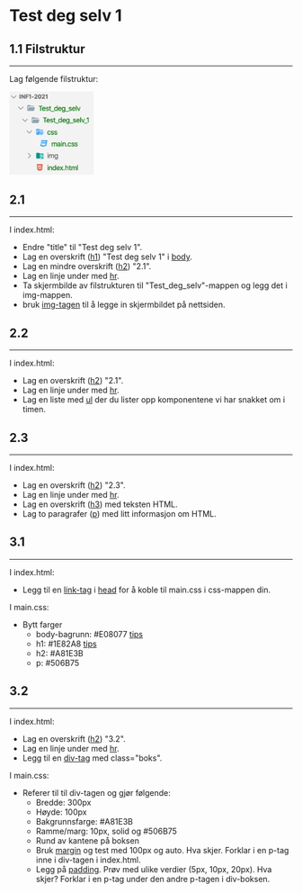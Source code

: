 # Test deg selv 1

## 1.1 Filstruktur

---

Lag følgende filstruktur:

<img src="img/filstruktur.png" width="150px">

## 2.1

---

I index.html:

- Endre "title" til "Test deg selv 1".
- Lag en overskrift (<a href="https://www.w3schools.com/tags/tag_hn.asp">h1</a>) "Test deg selv 1" i <a href="https://www.w3schools.com/tags/tag_body.asp">body</a>.
- Lag en mindre overskrift (<a href="https://www.w3schools.com/tags/tag_hn.asp">h2</a>) "2.1".
- Lag en linje under med <a href="https://www.w3schools.com/tags/tag_hr.asp">hr</a>.
- Ta skjermbilde av filstrukturen til "Test_deg_selv"-mappen og legg det i img-mappen.
- bruk <a href="https://www.w3schools.com/tags/tag_img.asp">img-tagen</a> til å legge in skjermbildet på nettsiden.

## 2.2

---

I index.html:

- Lag en overskrift (<a href="https://www.w3schools.com/tags/tag_hn.asp">h2</a>) "2.1".
- Lag en linje under med <a href="https://www.w3schools.com/tags/tag_hr.asp">hr</a>.
- Lag en liste med <a href="https://www.w3schools.com/tags/tag_ul.asp">ul</a> der du lister opp komponentene vi har snakket om i timen.

## 2.3

---

I index.html:

- Lag en overskrift (<a href="https://www.w3schools.com/tags/tag_hn.asp">h2</a>) "2.3".
- Lag en linje under med <a href="https://www.w3schools.com/tags/tag_hr.asp">hr</a>.
- Lag en overskrift (<a href="https://www.w3schools.com/tags/tag_hn.asp">h3</a>) med teksten HTML.
- Lag to paragrafer (<a href="https://www.w3schools.com/tags/tag_p.asp">p</a>) med litt informasjon om <a html="https://en.wikipedia.org/wiki/HTML">HTML</a>.

## 3.1

---

I index.html:

- Legg til en <a href="https://www.w3schools.com/tags/tag_link.asp">link-tag</a> i <a href="https://www.w3schools.com/tags/tag_head.asp">head</a> for å koble til main.css i css-mappen din.

I main.css:

- Bytt farger
  - body-bagrunn: #E08077 <a href="https://www.w3schools.com/cssref/pr_background-color.asp">tips</a>
  - h1: #1E82A8 <a href="https://www.w3schools.com/cssref/pr_text_color.asp">tips</a>
  - h2: #A81E3B
  - p: #506B75

## 3.2

---

I index.html:

- Lag en overskrift (<a href="https://www.w3schools.com/tags/tag_hn.asp">h2</a>) "3.2".
- Lag en linje under med <a href="https://www.w3schools.com/tags/tag_hr.asp">hr</a>.
- Legg til en <a href="https://www.w3schools.com/tags/tag_div.asp">div-tag</a> med class="boks".

I main.css:

- Referer til til div-tagen og gjør følgende:
  - Bredde: 300px
  - Høyde: 100px
  - Bakgrunnsfarge: #A81E3B
  - Ramme/marg: 10px, solid og #506B75
  - Rund av kantene på boksen
  - Bruk <a href="https://www.w3schools.com/cssref/pr_margin.asp">margin</a> og test med 100px og auto. Hva skjer. Forklar i en p-tag inne i div-tagen i index.html.
  - Legg på <a href="https://www.w3schools.com/cssref/pr_padding.asp"> padding</a>. Prøv med ulike verdier (5px, 10px, 20px). Hva skjer? Forklar i en p-tag under den andre p-tagen i div-boksen.
